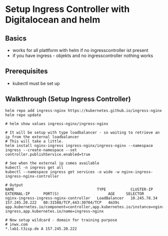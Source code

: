 # Setup Ingress Controller with Digitalocean and helm 

## Basics 

  * works for all plattform with helm if no ingresscontroller ist present
  * if you have ingress - objekts and no ingresscontroller nothing works  

## Prerequisites 

  * kubectl must be set up

## Walkthrough (Setup Ingress Controller) 

```
helm repo add ingress-nginx https://kubernetes.github.io/ingress-nginx
helm repo update

# helm show values ingress-nginx/ingress-nginx

# It will be setup with type loadbalancer - so waiting to retrieve an ip from the external loadbalancer
# This will take a little. 
helm install nginx-ingress ingress-nginx/ingress-nginx --namespace ingress --create-namespace --set controller.publishService.enabled=true 

# See when the external ip comes available
kubectl -n ingress get all
kubectl --namespace ingress get services -o wide -w nginx-ingress-ingress-nginx-controller

# Output  
NAME                                     TYPE           CLUSTER-IP     EXTERNAL-IP      PORT(S)                      AGE     SELECTOR
nginx-ingress-ingress-nginx-controller   LoadBalancer   10.245.78.34   157.245.20.222   80:31588/TCP,443:30704/TCP   4m39s   app.kubernetes.io/component=controller,app.kubernetes.io/instance=nginx-ingress,app.kubernetes.io/name=ingress-nginx

# Now setup wildcard - domain for training purpose 
# inwx.com
*.lab1.t3isp.de A 157.245.20.222 


```

